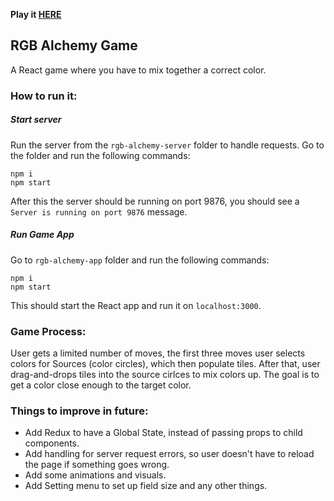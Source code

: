 **Play it [HERE](http://16.170.232.60/)**

## RGB Alchemy Game
A React game where you have to mix together a correct color.

### How to run it:
##### Start server
Run the server from the `rgb-alchemy-server` folder to handle requests.
Go to the folder and run the following commands:
```
npm i
npm start
```
After this the server should be running on port 9876, you should see a `Server is running on port 9876` message.

##### Run Game App
Go to `rgb-alchemy-app` folder and run the following commands:
```
npm i
npm start
```
This should start the React app and run it on `localhost:3000`.

### Game Process:
User gets a limited number of moves, the first three moves user selects colors for Sources (color circles), which then populate tiles.
After that, user drag-and-drops tiles into the source cirlces to mix colors up.
The goal is to get a color close enough to the target color.

### Things to improve in future:
- Add Redux to have a Global State, instead of passing props to child components.
- Add handling for server request errors, so user doesn't have to reload the page if something goes wrong.
- Add some animations and visuals.
- Add Setting menu to set up field size and any other things.